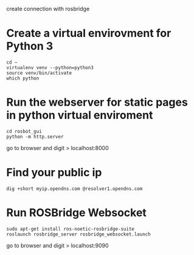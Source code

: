 create connection with rosbridge

# Create a virtual envirovment for Python 3
```
cd ~
virtualenv venv --python=python3
source venv/bin/activate
which python
```

# Run the webserver for static pages in python virtual enviroment
```
cd rosbot_gui
python -m http.server
```
go to browser and digit > localhost:8000

# Find your public ip
```
dig +short myip.opendns.com @resolver1.opendns.com
```

# Run ROSBridge Websocket
```
sudo apt-get install ros-noetic-rosbridge-suite
roslaunch rosbridge_server rosbridge_websocket.launch
```
go to browser and digit > localhost:9090
